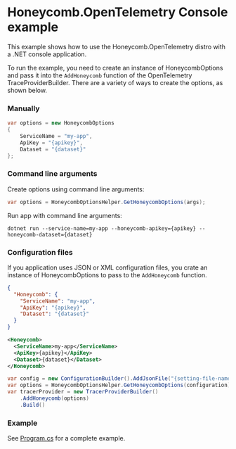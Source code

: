 # Honeycomb.OpenTelemetry Console example

This example shows how to use the Honeycomb.OpenTelemetry distro with a .NET console application.

To run the example, you need to create an instance of HoneycombOptions and pass it into the `AddHoneycomb` function of the OpenTelemetry TraceProviderBuilder. There are a variety of ways to create the options, as shown below.

### Manually

```csharp
var options = new HoneycombOptions
{
    ServiceName = "my-app",
    ApiKey = "{apikey}",
    Dataset = "{dataset}"
};
```

### Command line arguments

Create options using command line arguments:

```csharp
var options = HoneycombOptionsHelper.GetHoneycombOptions(args);
```

Run app with command line arguments:

`dotnet run --service-name=my-app --honeycomb-apikey={apikey} --honeycomb-dataset={dataset}`

### Configuration files

If you application uses JSON or XML configuration files, you crate an instance of HoneycombOptions to pass to the `AddHoneycomb` function.

```json
{
  "Honeycomb": {
    "ServiceName": "my-app",
    "ApiKey": "{apikey}",
    "Dataset": "{dataset}"
  }
}
```

```xml
<Honeycomb>
  <ServiceName>my-app</ServiceName>
  <ApiKey>{apikey}</ApiKey>
  <Dataset>{dataset}</Dataset>
</Honeycomb>
```

```csharp
var config = new ConfigurationBuilder().AddJsonFile("{setting-file-name}").Build();
var options = HoneycombOptionsHelper.GetHoneycombOptions(configuration);
var tracerProvider = new TracerProviderBuilder()
    .AddHoneycomb(options)
    .Build()
```

### Example

See [Program.cs](Program.cs) for a complete example.
